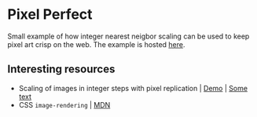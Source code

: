 # Pixel Perfect

Small example of how integer nearest neigbor scaling can be used to keep pixel art crisp on the web. The example is hosted [here](https://pannacotta98.github.io/pixel-perfect/).

## Interesting resources

- Scaling of images in integer steps with pixel replication | [Demo](https://tanalin.com/_x/demos/integer-scaling/)
  | [Some text](https://tanalin.com/en/articles/integer-scaling/)
- CSS `image-rendering` | [MDN](https://developer.mozilla.org/en-US/docs/Web/CSS/image-rendering)
